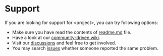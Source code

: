 # Support

If you are looking for support for \<project\>, you can try following options:

* Make sure you have read the contents of [readme.md](readme.md) file.
* Have a look at our [community-driven wiki](https://github.com/dominiksalvet/template/wiki).
* Visit our [discussions](https://github.com/dominiksalvet/template/discussions) and feel free to get involved.
* You may search [issues](https://github.com/dominiksalvet/template/issues) whether someone reported the same problem.
